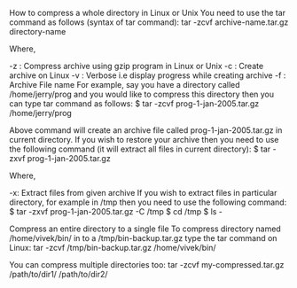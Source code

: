 How to compress a whole directory in Linux or Unix
You need to use the tar command as follows (syntax of tar command):
tar -zcvf archive-name.tar.gz directory-name

Where,

-z : Compress archive using gzip program in Linux or Unix
-c : Create archive on Linux
-v : Verbose i.e display progress while creating archive
-f : Archive File name
For example, say you have a directory called /home/jerry/prog and you would like to compress this directory then you can type tar command as follows:
$ tar -zcvf prog-1-jan-2005.tar.gz /home/jerry/prog

Above command will create an archive file called prog-1-jan-2005.tar.gz in current directory. If you wish to restore your archive then you need to use the following command (it will extract all files in current directory):
$ tar -zxvf prog-1-jan-2005.tar.gz

Where,

-x: Extract files from given archive
If you wish to extract files in particular directory, for example in /tmp then you need to use the following command:
$ tar -zxvf prog-1-jan-2005.tar.gz -C /tmp
$ cd /tmp
$ ls -

Compress an entire directory to a single file
To compress directory named /home/vivek/bin/ in to a /tmp/bin-backup.tar.gz type the tar command on Linux:
tar -zcvf /tmp/bin-backup.tar.gz /home/vivek/bin/

You can compress multiple directories too:
tar -zcvf my-compressed.tar.gz /path/to/dir1/ /path/to/dir2/